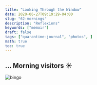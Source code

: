 ```yaml
---
title: "Looking Through the Window"
date: 2020-06-27T09:19:29-04:00
slug: "62-mornings"
description: "Reflexions"
keywords: ["memoir"]
draft: false
tags: ["quarantine-journal", "photos", ]
math: true
toc: true
---
```


<h2>… Morning visitors ☀️</h2>

![bingo](/addhana/62-mornings.png)